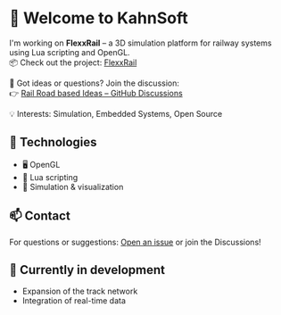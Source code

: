# 👋 Welcome to KahnSoft

I'm working on **FlexxRail** – a 3D simulation platform for railway systems using Lua scripting and OpenGL.  
📦 Check out the project: [FlexxRail](https://github.com/KahnSoft/FlexxRail)

💬 Got ideas or questions? Join the discussion:  
👉 [Rail Road based Ideas – GitHub Discussions](https://github.com/KahnSoft/FlexxRail/discussions)

💡 Interests: Simulation, Embedded Systems, Open Source

## 🔧 Technologies
- 🖥️ OpenGL
- 🧠 Lua scripting
- 🚉 Simulation & visualization

## 📫 Contact
For questions or suggestions: [Open an issue](https://github.com/KahnSoft/FlexxRail/issues) or join the Discussions!

## 🚧 Currently in development
- Expansion of the track network
- Integration of real-time data
